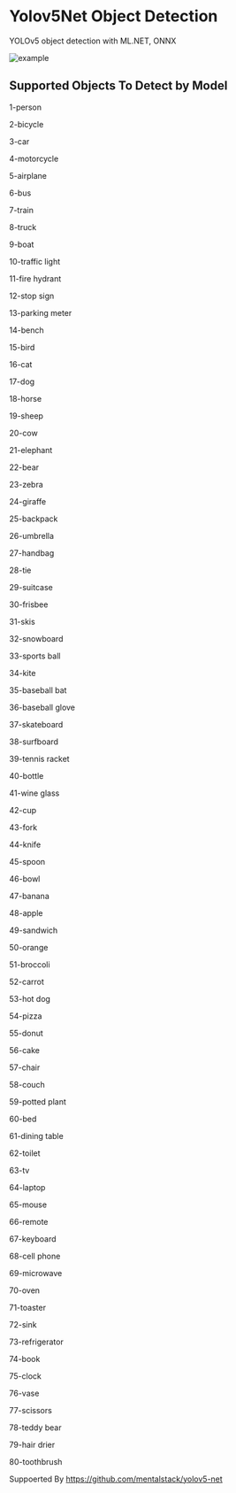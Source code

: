 # Yolov5Net Object Detection 
YOLOv5 object detection with ML.NET, ONNX

![example](https://github.com/mentalstack/yolov5-net/blob/master/img/result.jpg?raw=true)

## Supported Objects To Detect by Model  

1-person

2-bicycle

3-car

4-motorcycle

5-airplane

6-bus

7-train

8-truck

9-boat

10-traffic light

11-fire hydrant

12-stop sign

13-parking meter

14-bench

15-bird

16-cat

17-dog

18-horse

19-sheep

20-cow

21-elephant

22-bear

23-zebra

24-giraffe

25-backpack

26-umbrella

27-handbag

28-tie

29-suitcase

30-frisbee

31-skis

32-snowboard

33-sports ball

34-kite

35-baseball bat

36-baseball glove

37-skateboard

38-surfboard

39-tennis racket

40-bottle

41-wine glass

42-cup

43-fork

44-knife

45-spoon

46-bowl

47-banana

48-apple

49-sandwich

50-orange

51-broccoli

52-carrot

53-hot dog

54-pizza

55-donut

56-cake

57-chair

58-couch

59-potted plant

60-bed

61-dining table

62-toilet

63-tv

64-laptop

65-mouse

66-remote

67-keyboard

68-cell phone

69-microwave

70-oven

71-toaster

72-sink

73-refrigerator

74-book

75-clock

76-vase

77-scissors

78-teddy bear

79-hair drier

80-toothbrush





Suppoerted By https://github.com/mentalstack/yolov5-net
